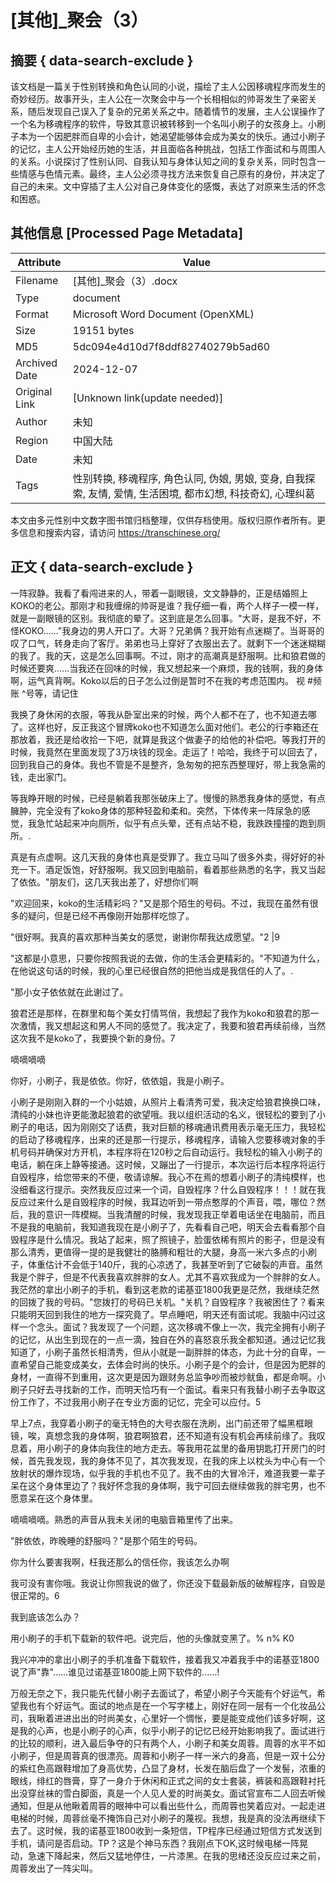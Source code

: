 # [其他]_聚会（3）



## 摘要  { data-search-exclude }

<!-- tcd_abstract -->
该文档是一篇关于性别转换和角色认同的小说，描绘了主人公因移魂程序而发生的奇妙经历。故事开头，主人公在一次聚会中与一个长相相似的帅哥发生了亲密关系，随后发现自己误入了复杂的兄弟关系之中。随着情节的发展，主人公误操作了一个名为移魂程序的软件，导致其意识被转移到一个名叫小刷子的女孩身上。小刷子本为一个因肥胖而自卑的小会计，她渴望能够体会成为美女的快乐。通过小刷子的记忆，主人公开始经历她的生活，并且面临各种挑战，包括工作面试和与周围人的关系。小说探讨了性别认同、自我认知与身体认知之间的复杂关系，同时包含一些情感与色情元素。最终，主人公必须寻找方法来恢复自己原有的身份，并决定了自己的未来。文中穿插了主人公对自己身体变化的感慨，表达了对原来生活的怀念和困惑。

<!-- tcd_abstract_end -->

## 其他信息 [Processed Page Metadata]

| Attribute       | Value                                  |
|-----------------|----------------------------------------|
| Filename        | [其他]_聚会（3）.docx                             |
| Type            | document                                 |
| Format          | Microsoft Word Document (OpenXML)                               |
| Size            | 19151 bytes                           |
| MD5             | 5dc094e4d10d7f8ddf82740279b5ad60                                  |
| Archived Date   | 2024-12-07                             |
| Original Link   | [Unknown link(update needed)]                         |
| Author          | 未知                               |
| Region          | 中国大陆                               |
| Date            | 未知                                 |
| Tags            | 性别转换, 移魂程序, 角色认同, 伪娘, 男娘, 变身, 自我探索, 友情, 爱情, 生活困境, 都市幻想, 科技奇幻, 心理纠葛                                 |

本文由多元性别中文数字图书馆归档整理，仅供存档使用。版权归原作者所有。更多信息和搜索内容，请访问 <https://transchinese.org/>


## 正文 { data-search-exclude }

<!-- tcd_main_text -->
一阵寂静。我看了看闯进来的人，带着一副眼镜，文文静静的，正是结婚照上KOKO的老公。那刚才和我缠绵的帅哥是谁？我仔细一看，两个人样子一模一样，就是一副眼镜的区别。我彻底的晕了。这到底是怎么回事。"大哥，是我不好，不怪KOKO......"我身边的男人开口了。大哥？兄弟俩？我开始有点迷糊了。当哥哥的叹了口气，转身走向了客厅。弟弟也马上穿好了衣服出去了。就剩下一个迷迷糊糊的我了。我的天，这是怎么回事啊。不过，刚才的高潮真是舒服啊。比和狼君做的时候还要爽......当我还在回味的时候，我又想起来一个麻烦，我的钱啊，我的身体啊，运气真背啊。Koko以后的日子怎么过倒是暂时不在我的考虑范围内。 视 #频账 ^号等，请记住





我换了身休闲的衣服，等我从卧室出来的时候，两个人都不在了，也不知道去哪了。这样也好，反正我这个冒牌koko也不知道怎么面对他们。老公的行李箱还在那放着，我还是给收拾一下吧，就算是我这个做妻子的给他的补偿吧。等我打开的时候，我竟然在里面发现了3万块钱的现金。走运了！哈哈，我终于可以回去了，回到我自己的身体。我也不管是不是整齐，急匆匆的把东西整理好，带上我急需的钱，走出家门。







等我睁开眼的时候，已经是躺着我那张破床上了。慢慢的熟悉我身体的感觉，有点臃肿，完全没有了koko身体的那种轻盈和柔和。突然，下体传来一阵尿急的感觉，我急忙站起来冲向厕所，似乎有点头晕，还有点站不稳，我跌跌撞撞的跑到厕所。.



真是有点虚啊。这几天我的身体也真是受罪了。我立马叫了很多外卖，得好好的补充一下。酒足饭饱，好舒服啊。我又回到电脑前，看着那些熟悉的名字，我又当起了依依。"朋友们，这几天我出差了，好想你们啊









"欢迎回来，koko的生活精彩吗？"又是那个陌生的号码。不过，我现在虽然有很多的疑问，但是已经不再像刚开始那样吃惊了。





"很好啊。我真的喜欢那种当美女的感觉，谢谢你帮我达成愿望。"2  |9







"这都是小意思，只要你按照我说的去做，你的生活会更精彩的。"不知道为什么，在他说这句话的时候，我的心里已经很自然的把他当成是我信任的人了。.





"那小女子依依就在此谢过了。











狼君还是那样，在群里和每个美女打情骂俏，我想起了我作为koko和狼君的那一次激情，我又想起这和男人不同的感觉了。我决定了，我要和狼君再续前缘，当然这次我不是koko了，我要换个新的身份。7



嘀嘀嘀嘀



你好，小刷子，我是依依。你好，依依姐，我是小刷子。







小刷子是刚刚入群的一个小姑娘，从照片上看清秀可爱，我决定给狼君换换口味，清纯的小妹也许更能激起狼君的欲望哦。我以组织活动的名义，很轻松的要到了小刷子的电话，因为刚刚交了话费，我对巨额的移魂通讯费用表示毫无压力，我轻松的启动了移魂程序，出来的还是那一行提示，移魂程序，请输入您要移魂对象的手机号码并确保对方开机，本程序将在120秒之后自动运行。我轻松的输入小刷子的电话，躺在床上静等接通。这时候，又蹦出了一行提示，本次运行后本程序将运行自毁程序，给您带来的不便，敬请谅解。我心不在焉的想着小刷子的清纯模样，也没细看这行提示。突然我反应过来一个词，自毁程序？什么自毁程序！！！就在我反应过来什么是自毁程序的时候，我耳边听到一带点憨厚的个声音，喂，哪位？然后，我的意识一阵模糊。当我清醒的时候，我发现我正举着电话坐在电脑前，而且不是我的电脑前，我知道我现在是小刷子了，先看看自己吧，明天会去看看那个自毁程序是什么情况。我站了起来，照了照镜子，脸蛋依稀有照片的影子，但是没有那么清秀，更值得一提的是我健壮的胳膊和粗壮的大腿，身高一米六多点的小刷子，体重估计不会低于140斤，我的心凉透了，我甚至听到了它破裂的声音。虽然我是个胖子，但是不代表我喜欢胖胖的女人。尤其不喜欢我成为一个胖胖的女人。我茫然的拿出小刷子的手机，看到这老款的诺基亚1800我更是茫然，我继续茫然的回拨了我的号码。"您拨打的号码已关机。"关机？自毁程序？我被困住了？看来只能明天回到我住的地方一探究竟了。早点睡吧，明天还有面试呢。我脑中闪过这样一个念头。面试？我发现了一个问题，这次移魂不像上一次，我完全拥有小刷子的记忆，从出生到现在的一点一滴，独自在外的喜怒哀乐我全都知道。通过记忆我知道了，小刷子虽然长相清秀，但从小就是一副胖胖的体态，为此十分的自卑，一直希望自己能变成美女，去体会时尚的快乐。小刷子是个的会计，但是因为肥胖的身材，一直得不到重用，这次更是因为跟财务总监争吵而被炒鱿鱼，都是命啊。小刷子只好去寻找新的工作，而明天恰巧有一个面试。看来只有我替小刷子去争取这份工作了，不过我用小刷子在专业方面的记忆，完全可以应付。5







早上7点，我穿着小刷子的毫无特色的大号衣服在洗刷，出门前还带了幅黑框眼镜，唉，真想念我的身体啊，狼君啊狼君，还不知道有没有机会再续前缘了。我叹息着，用小刷子的身体向我住的地方走去。等我用花盆里的备用钥匙打开房门的时候，首先我发现，我的身体不见了，其次我发现，在我的床上以枕头为中心有一个放射状的爆炸现场，似乎我的手机也不见了。我不由的大冒冷汗，难道我要一辈子呆在这个身体里边了？我好怀念我的身体啊，我宁可回去继续做我的胖宅男，也不愿意呆在这个身体里。



嘀嘀嘀嘀。熟悉的声音从我未关闭的电脑音箱里传了出来。



"胖依依，昨晚睡的舒服吗？"是那个陌生的号码。





你为什么要害我啊，枉我还那么的信任你，我该怎么办啊





我可没有害你哦。我说让你照我说的做了，你还没下载最新版的破解程序，自毁是很正常的。6



我到底该怎么办？





用小刷子的手机下载新的软件吧。说完后，他的头像就变黑了。% n% K0





我兴冲冲的拿出小刷子的手机准备下载软件，接着我又冲着我手中的诺基亚1800说了声"靠"......谁见过诺基亚1800能上网下软件的......!





万般无奈之下，我只能先代替小刷子去面试了，希望小刷子今天能有个好运气，希望我也有个好运气。面试的地点是在一个写字楼上，刚好在同一层有一个化妆品公司，我瞅着进进出出的时尚美女，心里好一个惆怅，要是能变成他们该多好啊，这是我的心声，也是小刷子的心声，似乎小刷子的记忆已经开始影响我了。面试进行的比较的顺利，进入最后争夺的只有两个人，小刷子和美女周蓉。周蓉的水平不如小刷子，但是周蓉真的很漂亮。周蓉和小刷子一样一米六的身高，但是一双十公分的紫红色高跟鞋增加了身高优势，凸显了身材，长发在脑后盘了一个发髻，浓重的眼线，绯红的唇膏，穿了一身介于休闲和正式之间的女士套装，裤装和高跟鞋衬托出没穿丝袜的雪白脚面，真是一个人见人爱的时尚美女。面试官宣布二人回去听候通知，但是从他瞅着周蓉的眼神中可以看出些什么，而周蓉也笑着应对。一起走进电梯的时候，周蓉丝毫不掩饰自己对小刷子的蔑视。我想，我是真的没法再继续下去了。这时候，我的诺基亚1800收到一条短信，TP程序已经通过短信方式发送到手机，请问是否启动。TP？这是个神马东西？我刚点下OK,这时候电梯一阵晃动，急速下降起来，然后又猛地停住，一片漆黑。在我的思绪还没反应过来之前，周蓉发出了一阵尖叫。
<!-- tcd_main_text_end -->

